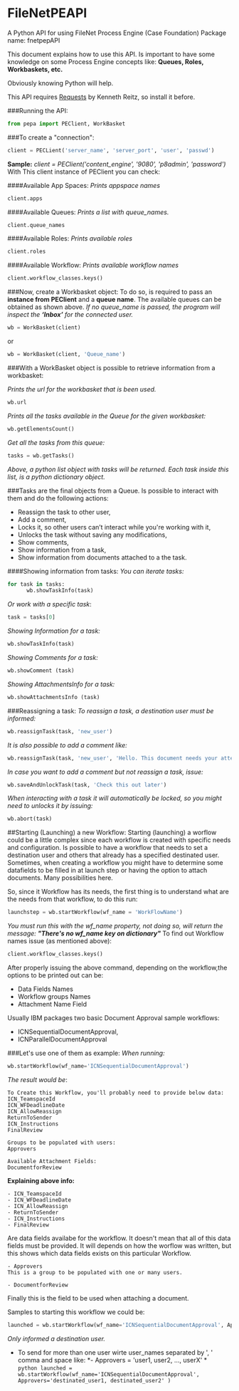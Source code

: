 # FileNetPEAPI
A Python API for using FileNet Process Engine (Case Foundation)
Package name: fnetpepAPI

This document explains how to use this API.
Is important to have some knowledge on some Process Engine concepts like:
**Queues, Roles, Workbaskets, etc.**

Obviously knowing Python will help.

This API requires [Requests](https://github.com/kennethreitz/requests) by Kenneth Reitz, so install it before.

###Running the API:
```python
from pepa import PEClient, WorkBasket
```
###To create a "connection":
```python
client = PECLient('server_name', 'server_port', 'user', 'passwd')
```
**Sample:**
*client = PEClient('content_engine', '9080', 'p8admin', 'password')*
With This client instance of PEClient  you can check:

####Available App Spaces:
*Prints appspace names*
```python
client.apps
```
####Available Queues:
*Prints a list with queue_names.*
```python
client.queue_names
```
####Available Roles:
*Prints available roles*
```python
client.roles
```
####Available Workflow:
*Prints available workflow names*
```python
client.workflow_classes.keys()
```
###Now, create a Workbasket object:
To do so, is required to pass an **instance from PEClient** and a **queue name**.
The available queues can be obtained as shown above.
*If no queue_name is passed, the program will inspect the **‘Inbox’** for the connected user.*
```python
wb = WorkBasket(client)
```
or
```python
wb = WorkBasket(client, 'Queue_name')
```
###With a WorkBasket object is possible to retrieve information from a workbasket:

*Prints the url for the workbasket that is been used.*
```python
wb.url
```
*Prints all the tasks available in the Queue for the given workbasket:*
```python
wb.getElementsCount()
```
*Get all the tasks from this queue:*
```python
tasks = wb.getTasks()
```
*Above, a python list object with tasks will be returned.
Each task inside this list, is a python dictionary object.*

###Tasks are the final objects from a Queue. Is possible to interact with them and do the following actions:
- Reassign the task to other user, 
- Add a comment, 
- Locks it, so other users can’t interact while you're working with it, 
- Unlocks the task without saving any modifications, 
- Show comments, 
- Show information from a task, 
- Show information from documents attached to a the task.

####Showing information from tasks:
*You can iterate tasks:*
```python
for task in tasks:      
      wb.showTaskInfo(task)
```            
*Or work with a specific task*:
```python
task = tasks[0]
```
*Showing Information for a task:*
```python
wb.showTaskInfo(task)
```
*Showing Comments for a task:*
```python
wb.showComment (task)
```
*Showing AttachmentsInfo for a task:*
```python
wb.showAttachmentsInfo (task)
```
###Reassigning a task:
*To reassign a task, a destination user must be informed:*
```python
wb.reassignTask(task, 'new_user')
```
*It is also possible to add a comment like:*
```python
wb.reassignTask(task, 'new_user', 'Hello. This document needs your attention')
```
*In case you want to add a comment but not reassign a task, issue:*
```python
wb.saveAndUnlockTask(task, 'Check this out later')
```
*When interacting with a task it will automatically be locked, so you might need to unlocks it by issuing:*
```python
wb.abort(task)
```
##Starting (Launching) a new Workflow:
Starting (launching) a worflow could be a little complex since each workflow is created with specific needs and configuration.
Is possible to have a workflow that needs to set a destination user and others that already has a specified destinated user.
Sometimes, when creating a workflow you might have to determine some datafields to be filled in at launch step or having the option to attach documents. Many possibilities here.

So, since it Workflow has its needs, the first thing is to understand what are the needs from that workflow, to do this run:
```python
launchstep = wb.startWorkflow(wf_name = 'WorkFlowName')
```
*You must run this with the wf_name property, not doing so, will return the message:
**"There's no wf_name key on dictionary"***
To find out Workflow names issue (as mentioned above):
```python
client.workflow_classes.keys()
```
After properly issuing the above command, depending on the workflow,the options to be printed out can be:
- Data Fields Names
- Workflow groups Names
- Attachment Name Field

Usually IBM packages two basic Document Approval sample workflows:
- ICNSequentialDocumentApproval,
- ICNParallelDocumentApproval

###Let's use one of them as example:
*When running:*
```python
wb.startWorkflow(wf_name='ICNSequentialDocumentApproval')
```
*The result would be*:
```
To Create this Workflow, you'll probably need to provide below data:
ICN_TeamspaceId
ICN_WFDeadlineDate
ICN_AllowReassign
ReturnToSender
ICN_Instructions
FinalReview

Groups to be populated with users:
Approvers

Available Attachment Fields:
DocumentforReview

```
**Explaining above info:**
```
- ICN_TeamspaceId
- ICN_WFDeadlineDate
- ICN_AllowReassign
- ReturnToSender
- ICN_Instructions
- FinalReview
```
Are data fields availabe for the workflow. It doesn't mean that all of this data fields must be provided. It will depends on how the worflow was written, but this shows which data fields exists on this particular Workflow.
```
- Approvers
This is a group to be populated with one or many users.
```
```
- DocumentforReview
```
Finally this is the field to be used when attaching a document.

Samples to starting this workflow we could be:
```python
launched = wb.startWorkflow(wf_name='ICNSequentialDocumentApproval', Approvers='destinated_user' )
```
*Only informed a destination user.*
- To send for more than one user wirte user_names separated by ', ' comma and space like:
      *- Approvers = 'user1, user2, ..., userX' *      
      ```python
      launched = wb.startWorkflow(wf_name='ICNSequentialDocumentApproval', Approvers='destinated_user1, destinated_user2' )
      ```


